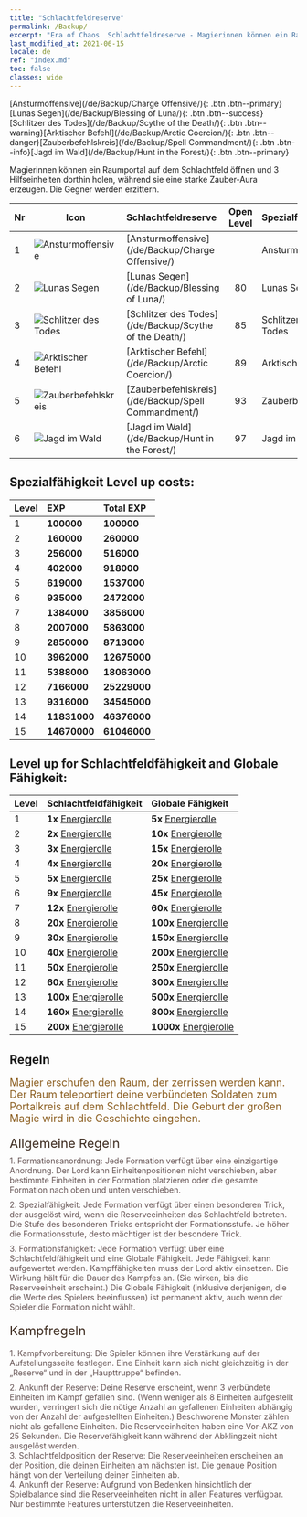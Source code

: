```yaml
---
title: "Schlachtfeldreserve"
permalink: /Backup/
excerpt: "Era of Chaos  Schlachtfeldreserve - Magierinnen können ein Raumportal auf dem Schlachtfeld öffnen und 3 Hilfseinheiten dorthin holen, während sie eine starke Zauber-Aura erzeugen. Die Gegner werden erzittern."
last_modified_at: 2021-06-15
locale: de
ref: "index.md"
toc: false
classes: wide
---
```


  [Ansturmoffensive](/de/Backup/Charge Offensive/){: .btn .btn--primary}[Lunas Segen](/de/Backup/Blessing of Luna/){: .btn .btn--success}[Schlitzer des Todes](/de/Backup/Scythe of the Death/){: .btn .btn--warning}[Arktischer Befehl](/de/Backup/Arctic Coercion/){: .btn .btn--danger}[Zauberbefehlskreis](/de/Backup/Spell Commandment/){: .btn .btn--info}[Jagd im Wald](/de/Backup/Hunt in the Forest/){: .btn .btn--primary}

  Magierinnen können ein Raumportal auf dem Schlachtfeld öffnen und 3 Hilfseinheiten dorthin holen, während sie eine starke Zauber-Aura erzeugen. Die Gegner werden erzittern.

  |  Nr  | Icon | Schlachtfeldreserve | Open Level | Spezialfähigkeit | Schlachtfeldfähigkeit | Globale Fähigkeit |
  |:-----|------|:---------------|:----------:|:--------------|:--------------|:-------------|
  | 1  | ![Ansturmoffensive](/images/b/backupIcon_1.png) | [Ansturmoffensive](/de/Backup/Charge Offensive/) |  | Ansturmsoffensive | Stürmischer Angriff | Speerspitze |
  | 2  | ![Lunas Segen](/images/b/backupIcon_2.png) | [Lunas Segen](/de/Backup/Blessing of Luna/) | 80 | Lunas Segen | Heilen | Energiekraft |
  | 3  | ![Schlitzer des Todes](/images/b/backupIcon_3.png) | [Schlitzer des Todes](/de/Backup/Scythe of the Death/) | 85 | Schlitzer des Todes | Peinigen | Gelehrsamkeit |
  | 4  | ![Arktischer Befehl](/images/b/backupIcon_4.png) | [Arktischer Befehl](/de/Backup/Arctic Coercion/) | 89 | Arktischer Befehl | Mächtige Energie | Nahrung |
  | 5  | ![Zauberbefehlskreis](/images/b/backupIcon_6.png) | [Zauberbefehlskreis](/de/Backup/Spell Commandment/) | 93 | Zauberbefehlskreis | Kraftfeld | Erglühen |
  | 6  | ![Jagd im Wald](/images/b/backupIcon_5.png) | [Jagd im Wald](/de/Backup/Hunt in the Forest/) | 97 | Jagd im Wald | Ansporn | Ermächtigung |


## Spezialfähigkeit Level up costs:

  |  Level  | EXP | Total EXP | 
  |:-----|:----|:----------| 
  | 1 | **100000** | **100000** | 
  | 2 | **160000** | **260000** | 
  | 3 | **256000** | **516000** | 
  | 4 | **402000** | **918000** | 
  | 5 | **619000** | **1537000** | 
  | 6 | **935000** | **2472000** | 
  | 7 | **1384000** | **3856000** | 
  | 8 | **2007000** | **5863000** | 
  | 9 | **2850000** | **8713000** | 
  | 10 | **3962000** | **12675000** | 
  | 11 | **5388000** | **18063000** | 
  | 12 | **7166000** | **25229000** | 
  | 13 | **9316000** | **34545000** | 
  | 14 | **11831000** | **46376000** | 
  | 15 | **14670000** | **61046000** | 


## Level up for Schlachtfeldfähigkeit and Globale Fähigkeit:

  |  Level  | Schlachtfeldfähigkeit | Globale Fähigkeit | 
  |:-----|:----|:----------| 
  | 1 | **1x** [Energierolle](/ItemsDE/con_830/) | **5x** [Energierolle](/ItemsDE/con_830/) | 
  | 2 | **2x** [Energierolle](/ItemsDE/con_830/) | **10x** [Energierolle](/ItemsDE/con_830/) | 
  | 3 | **3x** [Energierolle](/ItemsDE/con_830/) | **15x** [Energierolle](/ItemsDE/con_830/) | 
  | 4 | **4x** [Energierolle](/ItemsDE/con_830/) | **20x** [Energierolle](/ItemsDE/con_830/) | 
  | 5 | **5x** [Energierolle](/ItemsDE/con_830/) | **25x** [Energierolle](/ItemsDE/con_830/) | 
  | 6 | **9x** [Energierolle](/ItemsDE/con_830/) | **45x** [Energierolle](/ItemsDE/con_830/) | 
  | 7 | **12x** [Energierolle](/ItemsDE/con_830/) | **60x** [Energierolle](/ItemsDE/con_830/) | 
  | 8 | **20x** [Energierolle](/ItemsDE/con_830/) | **100x** [Energierolle](/ItemsDE/con_830/) | 
  | 9 | **30x** [Energierolle](/ItemsDE/con_830/) | **150x** [Energierolle](/ItemsDE/con_830/) | 
  | 10 | **40x** [Energierolle](/ItemsDE/con_830/) | **200x** [Energierolle](/ItemsDE/con_830/) | 
  | 11 | **50x** [Energierolle](/ItemsDE/con_830/) | **250x** [Energierolle](/ItemsDE/con_830/) | 
  | 12 | **60x** [Energierolle](/ItemsDE/con_830/) | **300x** [Energierolle](/ItemsDE/con_830/) | 
  | 13 | **100x** [Energierolle](/ItemsDE/con_830/) | **500x** [Energierolle](/ItemsDE/con_830/) | 
  | 14 | **160x** [Energierolle](/ItemsDE/con_830/) | **800x** [Energierolle](/ItemsDE/con_830/) | 
  | 15 | **200x** [Energierolle](/ItemsDE/con_830/) | **1000x** [Energierolle](/ItemsDE/con_830/) | 


## Regeln

  <span style="color: #8a5c1d;font-size:18px">Magier erschufen den Raum, der zerrissen werden kann. Der Raum teleportiert deine verbündeten Soldaten zum Portalkreis auf dem Schlachtfeld. Die Geburt der großen Magie wird in die Geschichte eingehen. </span><br/><span style="color: #ffffff">　</span><br/><span style="color: #3c2a1e;font-size:22px">Allgemeine Regeln</span><br/><span style="color: #ffffff;font-size:6px">　</span><br/><span style="color: #645252">1. Formationsanordnung: Jede Formation verfügt über eine einzigartige Anordnung. Der Lord kann Einheitenpositionen nicht verschieben, aber bestimmte Einheiten in der Formation platzieren oder die gesamte Formation nach oben und unten verschieben. </span><br/><span style="color: #ffffff;font-size:6px">　</span><br/><span style="color: #645252">2. Spezialfähigkeit: Jede Formation verfügt über einen besonderen Trick, der ausgelöst wird, wenn die Reserveeinheiten das Schlachtfeld betreten. Die Stufe des besonderen Tricks entspricht der Formationsstufe. Je höher die Formationsstufe, desto mächtiger ist der besondere Trick. </span><br/><span style="color: #ffffff;font-size:6px">　</span><br/><span style="color: #645252">3. Formationsfähigkeit: Jede Formation verfügt über eine Schlachtfeldfähigkeit und eine Globale Fähigkeit. Jede Fähigkeit kann aufgewertet werden. Kampffähigkeiten muss der Lord aktiv einsetzen. Die Wirkung hält für die Dauer des Kampfes an. (Sie wirken, bis die Reserveeinheit erscheint.) Die Globale Fähigkeit (inklusive derjenigen, die die Werte des Spielers beeinflussen) ist permanent aktiv, auch wenn der Spieler die Formation nicht wählt. </span><br/><span style="color: #ffffff">　</span><br/><span style="color: #3c2a1e;font-size:22px">Kampfregeln</span><br/><span style="color: #ffffff;font-size:6px">　</span><br/><span style="color: #ffffff;font-size:6px">　</span><br/><span style="color: #645252">1. Kampfvorbereitung: Die Spieler können ihre Verstärkung auf der Aufstellungsseite festlegen. Eine Einheit kann sich nicht gleichzeitig in der „Reserve“ und in der „Haupttruppe“ befinden. </span><br/><span style="color: #ffffff;font-size:6px">　</span><br/><span style="color: #645252">2. Ankunft der Reserve: Deine Reserve erscheint, wenn 3 verbündete Einheiten im Kampf gefallen sind. (Wenn weniger als 8 Einheiten aufgestellt wurden, verringert sich die nötige Anzahl an gefallenen Einheiten abhängig von der Anzahl der aufgestellten Einheiten.) Beschworene Monster zählen nicht als gefallene Einheiten. Die Reserveeinheiten haben eine Vor-AKZ von 25 Sekunden. Die Reservefähigkeit kann während der Abklingzeit nicht ausgelöst werden. </span><br/><span style="color: #645252">3. Schlachtfeldposition der Reserve: Die Reserveeinheiten erscheinen an der Position, die deinen Einheiten am nächsten ist. Die genaue Position hängt von der Verteilung deiner Einheiten ab. </span><br/><span style="color: #645252">4. Ankunft der Reserve: Aufgrund von Bedenken hinsichtlich der Spielbalance sind die Reserveeinheiten nicht in allen Features verfügbar. Nur bestimmte Features unterstützen die Reserveeinheiten.</span>

<br/>